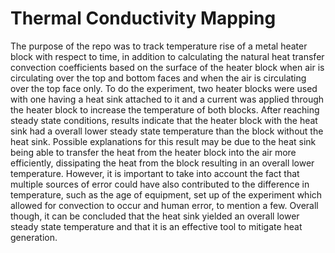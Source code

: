 # Thermal Conductivity Mapping

The purpose of the repo was to track temperature rise of a metal heater block with respect to time, in addition to calculating the natural heat transfer convection coefficients based on the surface of the heater block when air is circulating over the top and bottom faces and when the air is circulating over the top face only. To do the experiment, two heater blocks were used with one having a heat sink attached to it and a current was applied through the heater block to increase the temperature of both blocks. After reaching steady state conditions, results indicate that the heater block with the heat sink had a overall lower steady state temperature than the block without the heat sink. Possible explanations for this result may be due to the heat sink being able to transfer the heat from the heater block into the air more efficiently, dissipating the heat from the block resulting in an overall lower temperature. However, it is important to take into account the fact that multiple sources of error could have also contributed to the difference in temperature, such as the age of equipment, set up of the experiment which allowed for convection to occur and human error, to mention a few. Overall though, it can be concluded that the heat sink yielded an overall lower steady state temperature and that it is an effective tool to mitigate heat generation.
